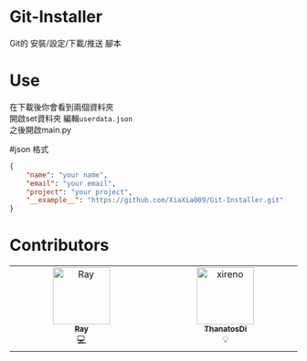 # Git-Installer
 Git的 安裝/設定/下載/推送 腳本  

# Use
在下載後你會看到兩個資料夾  
開啟set資料夾 編輯`userdata.json`  
之後開啟main.py

#json 格式
```json
{
    "name": "your name",
    "email": "your email",
    "project": "your project",
    "__example__": "https://github.com/XiaXia009/Git-Installer.git"
}
```
# Contributors
<table>
  <tbody>
    <tr>
      <td align="center" valign="top" width="14.28%"><a href="https://github.com/XiaXia009"><img src="https://avatars.githubusercontent.com/u/107758517?v=4" width="100px;" alt="Ray"/><br /><sub><b>Ray</b></sub></a><br /><a title="Code">💻</a></td>
      <td align="center" valign="top" width="14.28%"><a href="https://github.com/xireno"><img src="https://avatars.githubusercontent.com/u/127600180?v=4" width="100px;" alt="xireno"/><br /><sub><b>ThanatosDi</b></sub></a><br /><a title="Idea">💡</a></td>
    </tr>
  </tbody>
</table>
